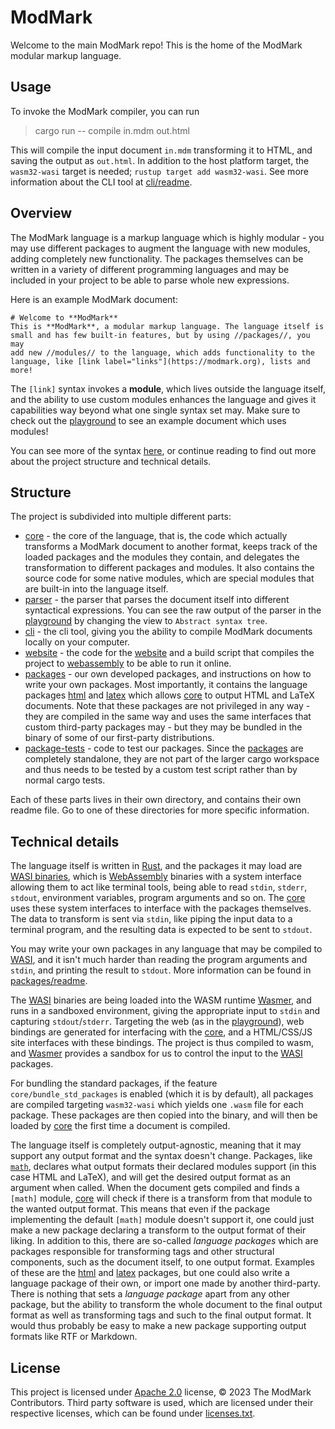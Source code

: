 # ModMark

Welcome to the main ModMark repo! This is the home of the ModMark modular markup language.

## Usage

To invoke the ModMark compiler, you can run

> cargo run -- compile in.mdm out.html

This will compile the input document `in.mdm` transforming it to HTML, and saving the output as `out.html`. In addition to the host platform target, the `wasm32-wasi` target is needed; `rustup target add wasm32-wasi`. See more information about the CLI tool at [cli/readme](cli/README.md).

## Overview

The ModMark language is a markup language which is highly modular - you may use different packages to augment the language with new modules, adding completely new functionality. The packages themselves can be written in a variety of different programming languages and may be included in your project to be able to parse whole new expressions.

Here is an example ModMark document:

```
# Welcome to **ModMark**
This is **ModMark**, a modular markup language. The language itself is
small and has few built-in features, but by using //packages//, you may
add new //modules// to the language, which adds functionality to the
language, like [link label="links"](https://modmark.org), lists and more!
```

The `[link]` syntax invokes a **module**, which lives outside the language itself, and the ability to use custom modules enhances the language and gives it capabilities way beyond what one single syntax set may. Make sure to check out the [playground](https://modmark.org/#/playground) to see an example document which uses modules!

You can see more of the syntax [here](MODMARK.md), or continue reading to find out more about the project structure and technical details.

## Structure

The project is subdivided into multiple different parts:

- [core](core) - the core of the language, that is, the code which actually transforms a ModMark document to another format, keeps track of the loaded packages and the modules they contain, and delegates the transformation to different packages and modules. It also contains the source code for some native modules, which are special modules that are built-in into the language itself.
- [parser](parser) - the parser that parses the document itself into different syntactical expressions. You can see the raw output of the parser in the [playground](https://modmark.org) by changing the view to `Abstract syntax tree`.
- [cli](cli) - the cli tool, giving you the ability to compile ModMark documents locally on your computer.
- [website](website) - the code for the [website](https://modmark.org) and a build script that compiles the project to [webassembly](https://webassembly.org) to be able to run it online.
- [packages](packages) - our own developed packages, and instructions on how to write your own packages. Most importantly, it contains the language packages [html](packages/html) and [latex](packages/latex) which allows [core](core) to output HTML and LaTeX documents. Note that these packages are not privileged in any way - they are compiled in the same way and uses the same interfaces that custom third-party packages may - but they may be bundled in the binary of some of our first-party distributions.
- [package-tests](package-tests) - code to test our packages. Since the [packages](packages) are completely standalone, they are not part of the larger cargo workspace and thus needs to be tested by a custom test script rather than by normal cargo tests.

Each of these parts lives in their own directory, and contains their own readme file. Go to one of these directories for more specific information.

## Technical details

The language itself is written in [Rust](https://rust-lang.org), and the packages it may load are [WASI binaries](https://wasi.dev), which is [WebAssembly](https://webassembly.org) binaries with a system interface allowing them to act like terminal tools, being able to read `stdin`, `stderr`, `stdout`, environment variables, program arguments and so on. The [core](core) uses these system interfaces to interface with the packages themselves. The data to transform is sent via `stdin`, like piping the input data to a terminal program, and the resulting data is expected to be sent to `stdout`.

You may write your own packages in any language that may be compiled to [WASI](https://wasi.dev), and it isn't much harder than reading the program arguments and `stdin`, and printing the result to `stdout`. More information can be found in [packages/readme](packages/README.md).

The [WASI](https://wasi.dev) binaries are being loaded into the WASM runtime [Wasmer](https://wasmer.io), and runs in a sandboxed environment, giving the appropriate input to `stdin` and capturing `stdout`/`stderr`. Targeting the web (as in the [playground](website)), web bindings are generated for interfacing with the [core](core), and a HTML/CSS/JS site interfaces with these bindings. The project is thus compiled to wasm, and [Wasmer](https://wasmer.io) provides a sandbox for us to control the input to the [WASI](https://wasi.dev) packages.

For bundling the standard packages, if the feature `core/bundle_std_packages` is enabled (which it is by default), all packages are compiled targeting `wasm32-wasi` which yields one `.wasm` file for each package. These packages are then copied into the binary, and will then be loaded by [core](core) the first time a document is compiled.

The language itself is completely output-agnostic, meaning that it may support any output format and the syntax doesn't change. Packages, like [`math`](packages/math), declares what output formats their declared modules support (in this case HTML and LaTeX), and will get the desired output format as an argument when called. When the document gets compiled and finds a `[math]` module, [core](core) will check if there is a transform from that module to the wanted output format. This means that even if the package implementing the default `[math]` module doesn't support it, one could just make a new package declaring a transform to the output format of their liking. In addition to this, there are so-called _language packages_ which are packages responsible for transforming tags and other structural components, such as the document itself, to one output format. Examples of these are the [html](packages/html) and [latex](packages/latex) packages, but one could also write a language package of their own, or import one made by another third-party. There is nothing that sets a _language package_ apart from any other package, but the ability to transform the whole document to the final output format as well as transforming tags and such to the final output format. It would thus probably be easy to make a new package supporting output formats like RTF or Markdown.

## License

This project is licensed under [Apache 2.0](LICENSE) license, © 2023 The ModMark Contributors. Third party software is used, which are licensed under their respective licenses, which can be found under [licenses.txt](licenses.txt).
